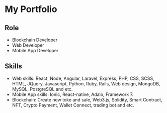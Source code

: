 # My Portfolio


## Role
* Blockchain Developer
* Web Developer
* Mobile App Developer

## Skills
* Web skills: React, Node, Angular, Laravel, Express, PHP, CSS, SCSS, HTML, JQuery, Javascript, Python, Ruby, Rails, Web design, MongoDB, MySQL, PostgreSQL and etc.
* Mobile App skills: Ionic, React-native, Adalo, Framework 7.
* Blockchain: Create new toke and sale, Web3.js, Solidity, Smart Contract, NFT, Crypto Payment, Wallet Connect, trading bot and etc.

